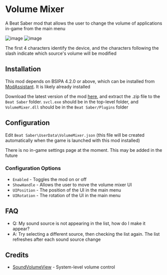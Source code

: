 # Volume Mixer
A Beat Saber mod that allows the user to change the volume of applications in-game from the main menu

![image](https://github.com/namaki-mono/BeatSaber-VolumeMixer/assets/81204441/b4eb2eb9-f0c0-4907-998c-c5007c1ab3bf)
![image](https://github.com/namaki-mono/BeatSaber-VolumeMixer/assets/81204441/1f583a42-75fb-49b3-a377-db10f78e6ac1)


The first 4 characters identify the device, and the characters following the slash indicate which source's volume will be modified

## Installation
This mod depends on BSIPA 4.2.0 or above, which can be installed from [ModAssistant](https://github.com/Assistant/ModAssistant). It is likely already installed

Download the latest version of the mod [here](https://github.com/namaki-mono/BeatSaber-VolumeMixer/releases), and extract the .zip file to the `Beat Saber` folder. `svcl.exe` should be in the top-level folder, and `VolumeMixer.dll` should be in the `Beat Saber/Plugins` folder

## Configuration
Edit `Beat Saber\UserData\VolumeMixer.json` (this file will be created automatically when the game is launched with this mod installed)

There is no in-game settings page at the moment. This may be added in the future

### Configuration Options
- `Enabled` - Toggles the mod on or off
- `ShowHandle` - Allows the user to move the volume mixer UI
- `UIPosition` - The position of the UI in the main menu
- `UIRotation` - The rotation of the UI in the main menu

## FAQ
- Q: My sound source is not appearing in the list, how do I make it appear?
- A: Try selecting a different source, then checking the list again. The list refreshes after each sound source change

## Credits
- [SoundVolumeView](https://www.nirsoft.net/utils/sound_volume_view.html) - System-level volume control
